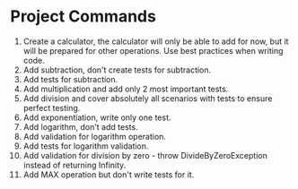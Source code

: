 # Project Commands

1. Create a calculator, the calculator will only be able to add for now, but it will be prepared for other operations. Use best practices when writing code.
2. Add subtraction, don't create tests for subtraction.
3. Add tests for subtraction.
4. Add multiplication and add only 2 most important tests.
5. Add division and cover absolutely all scenarios with tests to ensure perfect testing.
6. Add exponentiation, write only one test.
7. Add logarithm, don't add tests.
8. Add validation for logarithm operation.
9. Add tests for logarithm validation.
10. Add validation for division by zero - throw DivideByZeroException instead of returning Infinity.
11. Add MAX operation but don't write tests for it.
